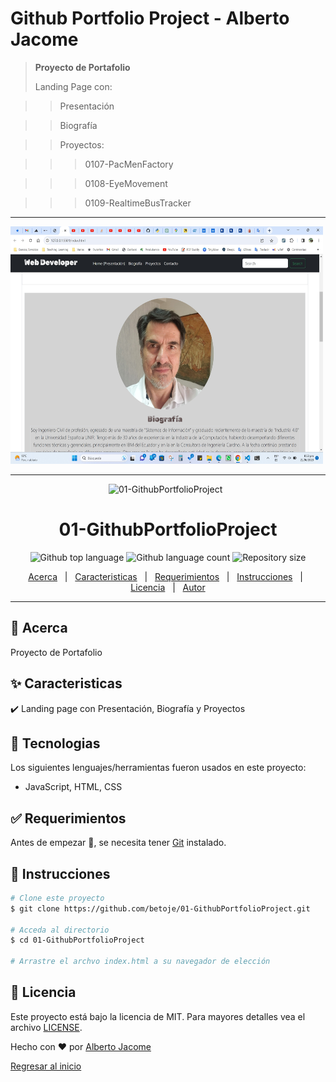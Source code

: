 # Github Portfolio Project -  **Alberto Jacome**

> **Proyecto de Portafolio**
>
> Landing Page con:

>> Presentación

>> Biografía

>> Proyectos:

>>> 0107-PacMenFactory

>>> 0108-EyeMovement

>>> 0109-RealtimeBusTracker
  
---
<img src="./imagenes/Portfolio.jpg" style="width: 500px; height: 380px">

---

<div align="center" id="top"> 
  <img src="./.github/app.gif" alt="01-GithubPortfolioProject">
  &#xa0;
</div>

<h1 align="center">01-GithubPortfolioProject</h1>

<p align="center">
  <img alt="Github top language" src="https://img.shields.io/github/languages/top/betoje/01-GithubPortfolioProject?color=56BEB8">

  <img alt="Github language count" src="https://img.shields.io/github/languages/count/betoje/01-GithubPortfolioProject?color=56BEB8">

  <img alt="Repository size" src="https://img.shields.io/github/repo-size/betoje/01-GithubPortfolioProject?color=56BEB8">

  <!-- <img alt="License" src="https://img.shields.io/github/license/betoje/01-GithubPortfolioProject?color=56BEB8"> -->

</p>

<p align="center">
  <a href="#dart-acerca">Acerca</a> &#xa0; | &#xa0; 
  <a href="#sparkles-caracteristicas">Caracteristicas</a> &#xa0; | &#xa0;
  <a href="#rocket-tecnologias>Tecnologias</a> &#xa0; | &#xa0;
  <a href="#white_check_mark-requerimientos">Requerimientos</a> &#xa0; | &#xa0;
  <a href="#checkered_flag-instrucciones">Instrucciones</a> &#xa0; | &#xa0;
  <a href="#memo-licencia">Licencia</a> &#xa0; | &#xa0;
  <a href="https://github.com/betoje" target="_blank">Autor</a>
</p>

---
## :dart: Acerca ##

Proyecto de Portafolio

## :sparkles: Caracteristicas ##

:heavy_check_mark: Landing page con Presentación, Biografía y Proyectos

## :rocket: Tecnologias ##

Los siguientes lenguajes/herramientas fueron usados en este proyecto:

- JavaScript, HTML, CSS

## :white_check_mark: Requerimientos ##

Antes de empezar :checkered_flag:, se necesita tener [Git](https://git-scm.com) instalado.

## :checkered_flag: Instrucciones ##

```bash
# Clone este proyecto
$ git clone https://github.com/betoje/01-GithubPortfolioProject.git

# Acceda al directorio
$ cd 01-GithubPortfolioProject

# Arrastre el archvo index.html a su navegador de elección
```
## :memo: Licencia ##

Este proyecto está bajo la licencia de MIT. Para mayores detalles vea el archivo [LICENSE](LICENSE).

Hecho con :heart: por <a href="https://github.com/betoje" target="_blank">Alberto Jacome</a>
&#xa0;

<a href="#top">Regresar al inicio</a>
